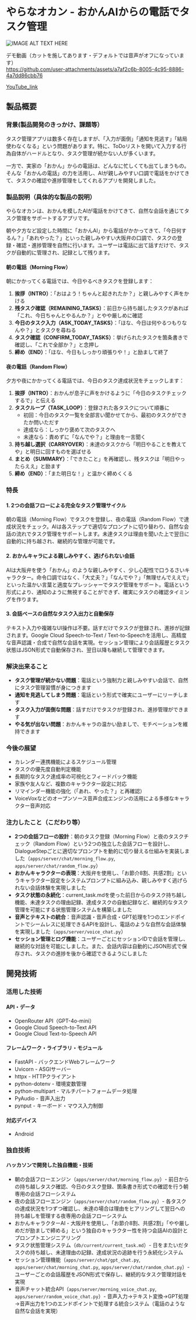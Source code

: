 # やらなオカン - おかんAIからの電話でタスク管理

![IMAGE ALT TEXT HERE](./fig/thumbnail_1.png)

デモ動画（カットを施してあります・デフォルトでは音声がオフになっています） <br>
https://github.com/user-attachments/assets/a7af2c6b-8005-4c95-8886-4a7dd86cbb76

[YouTube_link](https://www.youtube.com/shorts/TDLX0RF_C0c "title")


## 製品概要
### 背景(製品開発のきっかけ、課題等）
タスク管理アプリは数多く存在しますが、「入力が面倒」「通知を見逃す」「結局使わなくなる」という問題があります。特に、ToDoリストを開いて入力する行為自体がハードルとなり、タスク管理が続かない人が多くいます。

一方で、実家の「おかん」からの電話は、どんなに忙しくても出てしまうもの。そんな「おかんの電話」の力を活用し、AIが親しみやすい口調で電話をかけてきて、タスクの確認や進捗管理をしてくれるアプリを開発しました。

### 製品説明（具体的な製品の説明）
やらなオカンは、おかんを模したAIが電話をかけてきて、自然な会話を通じてタスク管理をサポートするアプリです。

朝や夕方など設定した時間に「おかんAI」から電話がかかってきて、「今日何するん？」「あれやった？」といった親しみやすい大阪弁の口調で、タスクの登録・確認・進捗管理を自然に行います。ユーザーは電話に出て話すだけで、タスクが自動的に管理され、記録として残ります。

#### 朝の電話（Morning Flow）
朝にかかってくる電話では、今日やるべきタスクを登録します：
1. **挨拶（INTRO）**：「おはよう！ちゃんと起きれたか？」と親しみやすく声をかける
2. **残タスク確認（REMAINING_TASKS）**：前日から持ち越したタスクがあれば「これ、今日ちゃんとやるんか？」とやや厳しめに確認
3. **今日のタスク入力（ASK_TODAY_TASKS）**：「ほな、今日は何やるつもりなんや？」とタスクを尋ねる
4. **タスク確認（CONFIRM_TODAY_TASKS）**：挙げられたタスクを箇条書きで確認し、「これで全部か？」と念押し
5. **締め（END）**：「ほな、今日もしっかり頑張りや！」と励まして終了

#### 夜の電話（Random Flow）
夕方や夜にかかってくる電話では、今日のタスク達成状況をチェックします：
1. **挨拶（INTRO）**：おかんが息子に声をかけるように「今日のタスクチェックするで」と伝える
2. **タスクループ（TASK_LOOP）**：登録された各タスクについて順番に
   - 初回：今日のタスク一覧を全部言い聞かせてから、最初のタスクができたか問いただす
   - 達成なら：しっかり褒めて次のタスクへ
   - 未達なら：責めずに「なんでや？」と理由を一言聞く
3. **持ち越し選択（CARRYOVER）**：未達のタスクから「明日やることを教えてや」と明日に回すものを選ばせる
4. **まとめ（SUMMARY）**：「できたこと」を再確認し、残タスクは「明日やったらええ」と励ます
5. **締め（END）**：「また明日な！」と温かく締めくくる

### 特長
#### 1. 2つの会話フローによる完全なタスク管理サイクル
朝の電話（Morning Flow）でタスクを登録し、夜の電話（Random Flow）で達成状況をチェック。AIは各ステップで適切なプロンプトに切り替わり、自然な会話の流れでタスク管理をサポートします。未達タスクは理由を聞いた上で翌日に自動的に持ち越され、継続的な管理が可能です。

#### 2. おかんキャラによる親しみやすく、逃げられない会話
AIは大阪弁を使う「おかん」のような親しみやすく、少し心配性で口うるさいキャラクター。命令口調ではなく、「大丈夫？」「なんでや？」「無理せんでええで」といった温かい言葉と適度なプレッシャーでタスク管理をサポート。電話という形式により、通知のように無視することができず、確実にタスクの確認タイミングを作ります。

#### 3. 会話ベースの自然なタスク入出力と自動保存
テキスト入力や複雑なUI操作は不要。話すだけでタスクが登録され、進捗が記録されます。Google Cloud Speech-to-Text / Text-to-Speechを活用し、高精度な音声認識・合成で自然な会話を実現。セッション管理により会話履歴とタスク状態はJSON形式で自動保存され、翌日以降も継続して管理できます。

### 解決出来ること
- **タスク管理が続かない問題**：電話という強制力と親しみやすい会話で、自然にタスク管理習慣が身につきます
- **通知を見逃してしまう問題**：電話という形式で確実にユーザーにリーチします
- **タスク入力が面倒な問題**：話すだけでタスクが登録され、進捗管理ができます
- **やる気が出ない問題**：おかんキャラの温かい励ましで、モチベーションを維持できます

### 今後の展望
- カレンダー連携機能によるスケジュール管理
- タスクの優先度自動判定機能
- 長期的なタスク達成率の可視化とフィードバック機能
- 家族や友人など、複数のキャラクター設定に対応
- リマインダー機能の強化（「あれ、やった？」と再確認）
- VoiceVoxなどのオープンソース音声合成エンジンの活用による多様なキャラクター音声対応

### 注力したこと（こだわり等）
* **2つの会話フローの設計**：朝のタスク登録（Morning Flow）と夜のタスクチェック（Random Flow）という2つの独立した会話フローを設計し、DialogueStepごとに適切なプロンプトを動的に切り替える仕組みを実装しました（`apps/server/chat/morning_flow.py`, `apps/server/chat/random_flow.py`）
* **おかんキャラクターの表現**：大阪弁を使用し、「お節介8割、共感2割」というキャラクター設定をシステムプロンプトに組み込み、親しみやすく逃げられない会話体験を実現しました
* **タスク状態の永続化**：current_task.mdを使った前日からのタスク持ち越し機能、未達タスクの理由記録、達成タスクの自動記録など、継続的なタスク管理を可能にする状態管理システムを構築しました
* **音声とテキストの統合**：音声認識・音声合成・GPT処理を1つのエンドポイントでシームレスに処理できるAPIを設計し、電話のような自然な会話体験を実現しました（`apps/server/voice_chat.py`）
* **セッション管理とログ機能**：ユーザーごとにセッションIDで会話を管理し、継続的な対話を可能にしました。また、会話内容は自動的にJSON形式で保存され、タスクの進捗を後から確認できるようにしました

## 開発技術
### 活用した技術
#### API・データ
* OpenRouter API（GPT-4o-mini）
* Google Cloud Speech-to-Text API
* Google Cloud Text-to-Speech API

#### フレームワーク・ライブラリ・モジュール
* FastAPI - バックエンドWebフレームワーク
* Uvicorn - ASGIサーバー
* httpx - HTTPクライアント
* python-dotenv - 環境変数管理
* python-multipart - マルチパートフォームデータ処理
* PyAudio - 音声入出力
* pynput - キーボード・マウス入力制御

#### 対応デバイス
* Android

### 独自技術
#### ハッカソンで開発した独自機能・技術
* 朝の会話フローエンジン（`apps/server/chat/morning_flow.py`）- 前日からの持ち越しタスク確認、今日のタスク登録、箇条書き形式での確認を行う朝専用の会話フローシステム
* 夜の会話フローエンジン（`apps/server/chat/random_flow.py`）- 各タスクの達成状況を1つずつ確認し、未達の場合は理由をヒアリングして翌日への持ち越しを管理する夜専用の会話フローシステム
* おかんキャラクターAI - 大阪弁を使用し、「お節介8割、共感2割」「やや厳しめだが励ましで締める」という独自のキャラクター性を持つ会話AIの設計とプロンプトエンジニアリング
* タスク状態管理システム（`db/current/current_task.md`）- 日をまたいだタスクの持ち越し、未達理由の記録、達成状況の追跡を行う永続化システム
* セッション管理機能（`apps/server/chat/gpt_chat.py`, `apps/server/chat/morning_chat.py`, `apps/server/chat/random_chat.py`）- ユーザーごとの会話履歴をJSON形式で保存し、継続的なタスク管理対話を実現
* 音声チャット統合API（`apps/server/morning_voice_chat.py`, `apps/server/random_voice_chat.py`）- 音声入力→テキスト変換→GPT処理→音声出力を1つのエンドポイントで処理する統合システム（電話のような自然な会話を実現）
